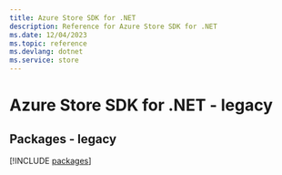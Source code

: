 ```yaml
---
title: Azure Store SDK for .NET
description: Reference for Azure Store SDK for .NET
ms.date: 12/04/2023
ms.topic: reference
ms.devlang: dotnet
ms.service: store
---
```

# Azure Store SDK for .NET - legacy
## Packages - legacy
[!INCLUDE [packages](store-index.md)]